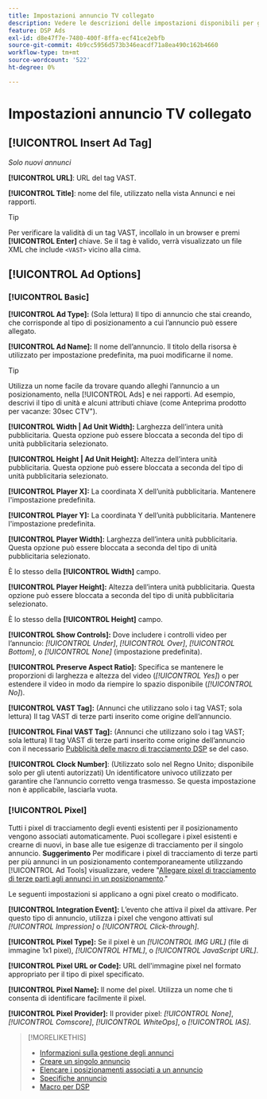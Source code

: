 ```yaml
---
title: Impostazioni annuncio TV collegato
description: Vedere le descrizioni delle impostazioni disponibili per gli annunci TV connessi.
feature: DSP Ads
exl-id: d8e47f7e-7480-400f-8ffa-ecf41ce2ebfb
source-git-commit: 4b9cc5956d573b346eacdf71a8ea490c162b4660
workflow-type: tm+mt
source-wordcount: '522'
ht-degree: 0%

---
```


# Impostazioni annuncio TV collegato

## [!UICONTROL Insert Ad Tag]

*Solo nuovi annunci*

**[!UICONTROL URL]**: URL del tag VAST.

**[!UICONTROL Title]**: nome del file, utilizzato nella vista Annunci e nei rapporti.

>[!TIP]
>
> Per verificare la validità di un tag VAST, incollalo in un browser e premi **[!UICONTROL Enter]** chiave. Se il tag è valido, verrà visualizzato un file XML che include `<VAST>` vicino alla cima.

## [!UICONTROL Ad Options]

### [!UICONTROL Basic]

**[!UICONTROL Ad Type]:** (Sola lettura) Il tipo di annuncio che stai creando, che corrisponde al tipo di posizionamento a cui l’annuncio può essere allegato.

**[!UICONTROL Ad Name]:** Il nome dell’annuncio. Il titolo della risorsa è utilizzato per impostazione predefinita, ma puoi modificarne il nome.

>[!TIP]
>
> Utilizza un nome facile da trovare quando alleghi l’annuncio a un posizionamento, nella [!UICONTROL Ads] e nei rapporti. Ad esempio, descrivi il tipo di unità e alcuni attributi chiave (come Anteprima prodotto per vacanze: 30sec CTV&quot;).

**[!UICONTROL Width | Ad Unit Width]:** Larghezza dell’intera unità pubblicitaria. Questa opzione può essere bloccata a seconda del tipo di unità pubblicitaria selezionato.

**[!UICONTROL Height | Ad Unit Height]:** Altezza dell’intera unità pubblicitaria. Questa opzione può essere bloccata a seconda del tipo di unità pubblicitaria selezionato.

**[!UICONTROL Player X]:** La coordinata X dell’unità pubblicitaria. Mantenere l&#39;impostazione predefinita.

**[!UICONTROL Player Y]:** La coordinata Y dell’unità pubblicitaria. Mantenere l&#39;impostazione predefinita.

**[!UICONTROL Player Width]:** Larghezza dell’intera unità pubblicitaria. Questa opzione può essere bloccata a seconda del tipo di unità pubblicitaria selezionato.

È lo stesso della **[!UICONTROL Width]** campo.

**[!UICONTROL Player Height]:** Altezza dell’intera unità pubblicitaria. Questa opzione può essere bloccata a seconda del tipo di unità pubblicitaria selezionato.

È lo stesso della **[!UICONTROL Height]** campo.

**[!UICONTROL Show Controls]:** Dove includere i controlli video per l’annuncio: *[!UICONTROL Under]*, *[!UICONTROL Over]*, *[!UICONTROL Bottom]*, o *[!UICONTROL None]* (impostazione predefinita).

**[!UICONTROL Preserve Aspect Ratio]:** Specifica se mantenere le proporzioni di larghezza e altezza del video (*[!UICONTROL Yes]*) o per estendere il video in modo da riempire lo spazio disponibile (*[!UICONTROL No]*).

**[!UICONTROL VAST Tag]:** (Annunci che utilizzano solo i tag VAST; sola lettura) Il tag VAST di terze parti inserito come origine dell’annuncio.

**[!UICONTROL Final VAST Tag]:** (Annunci che utilizzano solo i tag VAST; sola lettura) Il tag VAST di terze parti inserito come origine dell’annuncio con il necessario [Pubblicità delle macro di tracciamento DSP](/help/dsp/campaign-management/macros.md) se del caso.

**[!UICONTROL Clock Number]**: (Utilizzato solo nel Regno Unito; disponibile solo per gli utenti autorizzati) Un identificatore univoco utilizzato per garantire che l’annuncio corretto venga trasmesso. Se questa impostazione non è applicabile, lasciarla vuota.

### [!UICONTROL Pixel]

Tutti i pixel di tracciamento degli eventi esistenti per il posizionamento vengono associati automaticamente. Puoi scollegare i pixel esistenti e crearne di nuovi, in base alle tue esigenze di tracciamento per il singolo annuncio. **Suggerimento** Per modificare i pixel di tracciamento di terze parti per più annunci in un posizionamento contemporaneamente utilizzando [!UICONTROL Ad Tools] visualizzare, vedere &quot;[Allegare pixel di tracciamento di terze parti agli annunci in un posizionamento](/help/dsp/campaign-management/ads/ad-attach-to-placement.md#attach-pixels-ads).&quot;

Le seguenti impostazioni si applicano a ogni pixel creato o modificato.

**[!UICONTROL Integration Event]:** L’evento che attiva il pixel da attivare. Per questo tipo di annuncio, utilizza i pixel che vengono attivati sul *[!UICONTROL Impression]* o *[!UICONTROL Click-through]*.

**[!UICONTROL Pixel Type]:** Se il pixel è un *[!UICONTROL IMG URL]* (file di immagine 1x1 pixel), *[!UICONTROL HTML]*, o *[!UICONTROL JavaScript URL]*.

**[!UICONTROL Pixel URL or Code]:** URL dell&#39;immagine pixel nel formato appropriato per il tipo di pixel specificato.

**[!UICONTROL Pixel Name]:** Il nome del pixel. Utilizza un nome che ti consenta di identificare facilmente il pixel.

**[!UICONTROL Pixel Provider]:** Il provider pixel: *[!UICONTROL None]*, *[!UICONTROL Comscore]*, *[!UICONTROL WhiteOps]*, o *[!UICONTROL IAS]*.

>[!MORELIKETHIS]
>
>* [Informazioni sulla gestione degli annunci](ad-about.md)
>* [Creare un singolo annuncio](ad-create.md)
>* [Elencare i posizionamenti associati a un annuncio](/help/dsp/campaign-management/ads/ad-list-placements.md)
>* [Specifiche annuncio](ad-specs.md)
>* [Macro per DSP](/help/dsp/campaign-management/macros.md)
